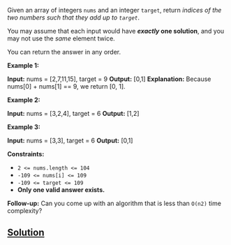 Given an array of integers `nums` and an integer `target`, return _indices of the two numbers such that they add up to `target`_.

You may assume that each input would have **_exactly_ one solution**, and you may not use the _same_ element twice.

You can return the answer in any order.

**Example 1:**

**Input:** nums = \[2,7,11,15\], target = 9
**Output:** \[0,1\]
**Explanation:** Because nums\[0\] + nums\[1\] == 9, we return \[0, 1\].

**Example 2:**

**Input:** nums = \[3,2,4\], target = 6
**Output:** \[1,2\]

**Example 3:**

**Input:** nums = \[3,3\], target = 6
**Output:** \[0,1\]

**Constraints:**

*   `2 <= nums.length <= 104`
*   `-109 <= nums[i] <= 109`
*   `-109 <= target <= 109`
*   **Only one valid answer exists.**

**Follow-up:** Can you come up with an algorithm that is less than `O(n2)` time complexity?

## [Solution](https://pythontutor.com/visualize.html#code=class%20Solution%3A%0A%20%20%20%20def%20twoSum%28self,%20nums%3A%20List%5Bint%5D,%20target%3A%20int%29%20-%3E%20List%5Bint%5D%3A%0A%20%20%20%20%20%20%20%20length%20%3D%20len%28nums%29%0A%20%20%20%20%20%20%20%20for%20i,%20val_i%20in%20enumerate%28nums%29%3A%0A%20%20%20%20%20%20%20%20%20%20%20%20for%20j%20in%20range%28i%2B1,%20length%29%3A%0A%20%20%20%20%20%20%20%20%20%20%20%20%20%20%20%20if%20val_i%20%2B%20nums%5Bj%5D%3D%3Dtarget%3A%0A%20%20%20%20%20%20%20%20%20%20%20%20%20%20%20%20%20%20%20%20print%28val_i,%20nums%5Bj%5D%29%0A%20%20%20%20%20%20%20%20%20%20%20%20%20%20%20%20%20%20%20%20return%20%5Bi,%20j%5D&cumulative=false&heapPrimitives=nevernest&mode=edit&origin=opt-frontend.js&py=3&rawInputLstJSON=%5B%5D&textReferences=false)
